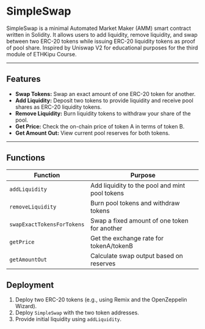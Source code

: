 # SimpleSwap
SimpleSwap is a minimal Automated Market Maker (AMM) smart contract written in Solidity. It allows users to add liquidity, remove liquidity, and swap between two ERC-20 tokens while issuing ERC-20 liquidity tokens as proof of pool share. Inspired by Uniswap V2 for educational purposes for the third module of ETHKipu Course.

---

## Features

- **Swap Tokens:** Swap an exact amount of one ERC-20 token for another.
- **Add Liquidity:** Deposit two tokens to provide liquidity and receive pool shares as ERC-20 liquidity tokens.
- **Remove Liquidity:** Burn liquidity tokens to withdraw your share of the pool.
- **Get Price:** Check the on-chain price of token A in terms of token B.
- **Get Amount Out:** View current pool reserves for both tokens.

---

## Functions

| Function | Purpose |
| --- | --- |
| `addLiquidity` | Add liquidity to the pool and mint pool tokens |
| `removeLiquidity` | Burn pool tokens and withdraw tokens |
| `swapExactTokensForTokens` | Swap a fixed amount of one token for another |
| `getPrice` | Get the exchange rate for tokenA/tokenB |
| `getAmountOut` | Calculate swap output based on reserves |

## **Deployment**

1. Deploy two ERC-20 tokens (e.g., using Remix and the OpenZeppelin Wizard).
2. Deploy `SimpleSwap` with the two token addresses.
3. Provide initial liquidity using `addLiquidity`.
